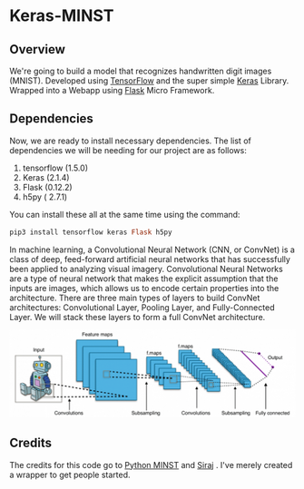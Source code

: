 # Keras-MINST

## Overview

We're going to build a model that recognizes handwritten digit images (MNIST). Developed using [TensorFlow](https://www.tensorflow.org/)   and the super simple [Keras](https://keras.io/)   Library. Wrapped into a Webapp using  [Flask](http://flask.pocoo.org/)  Micro Framework.

## Dependencies
Now, we are ready to install necessary dependencies. The list of dependencies we will be needing for our project are as follows:

1. tensorflow (1.5.0)
2. Keras (2.1.4)
3. Flask (0.12.2)
4. h5py ( 2.7.1)

You can install these all at the same time using the command:

```ruby
pip3 install tensorflow keras Flask h5py
```

In machine learning, a Convolutional Neural Network (CNN, or ConvNet) is a class of deep, feed-forward artificial neural networks that has successfully been applied to analyzing visual imagery. Convolutional Neural Networks are a type of neural network that makes the explicit assumption that the inputs are images, which allows us to encode certain properties into the architecture. There are three main types of layers to build ConvNet architectures: Convolutional Layer, Pooling Layer, and Fully-Connected Layer. We will stack these layers to form a full ConvNet architecture.

![alt text](https://github.com/bsivanantham/Keras-MINST/blob/master/CNN_architecture.png)


## Credits
The credits for this code go to [Python MINST](http://www.python36.com/mnist-handwritten-digits-classification-using-keras/) and [Siraj](https://github.com/llSourcell/how_to_deploy_a_keras_model_to_production) . I've merely created a wrapper to get people started.

